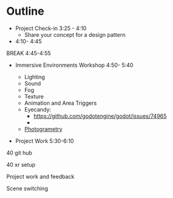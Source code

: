 # Outline
- Project Check-in 3:25 - 4:10
  - Share your concept for a design pattern
- 4:10- 4:45

BREAK 4:45-4:55

- Immersive Environments Workshop 4:50- 5:40
  - Lighting
  - Sound
  - Fog
  - Texture
  - Animation and Area Triggers
  - Eyecandy:
    - https://github.com/godotengine/godot/issues/74965
    -
  - [Photogrametry](https://sketchfab.com/artfletch)

- Project Work 5:30-6:10

40 git hub

40 xr setup

Project work and feedback

Scene switching
